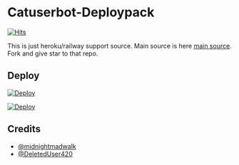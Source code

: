 # Catuserbot-Deploypack
[![Hits](https://hits.seeyoufarm.com/api/count/incr/badge.svg?url=https%3A%2F%2Fgithub.com%2FMr-confused%2Fnekopack&count_bg=%2379C83D&title_bg=%23555555&icon=&icon_color=%23E7E7E7&title=hits&edge_flat=false)](https://hits.seeyoufarm.com)

This is just heroku/railway support source. 
Main source is here [main source](https://github.com/sandy1709/catuserbot). Fork and give star to that repo.

## Deploy
[![Deploy](https://www.herokucdn.com/deploy/button.svg)](https://dashboard.heroku.com/new?button-url=https%3A%2F%2Fgithub.com%2Fuserbot12384%2Fcatdeploy&template=https%3A%2F%2Fgithub.com%2Fuserbot12384%2Fcatdeploy)

[![Deploy](https://railway.app/button.svg)](https://railway.app/new/template?template=https%3A%2F%2Fgithub.com%2Fashty-drone%2Fnekopack&plugins=postgresql&envs=ALIVE_NAME%2CAPP_ID%2CAPI_HASH%2CCOMMAND_HAND_LER%2CENV%2CSTRING_SESSION%2CTG_BOT_USERNAME%2CTG_BOT_TOKEN%2CTZ%2CUPSTREAM_REPO&optionalEnvs=TZ&ALIVE_NAMEDesc=The+name+you+want+the+bot+to+show+as+its+owner.&APP_IDDesc=Get+this+value+from+my.telegram.org&API_HASHDesc=Get+this+value+from+my.telegram.org&COMMAND_HAND_LERDesc=This+symbol+will+trigger+the+bot+commands.&ENVDesc=Set+this+to+ANYTHING+to+make+catuserbot+work.&STRING_SESSIONDesc=Generate+this+value+from+https%3A%2F%2Fgeneratestringsession.sandeep1709.repl.run&TG_BOT_USERNAMEDesc=Needed+for+your+inline+bot.+Get+the+value+from+t.me%2Fbotfather&TG_BOT_TOKENDesc=Needed+for+your+inline+bot.+Get+the+value+from+t.me%2Fbotfather&TZDesc=Needed+for+autopic%2Fautobio.+Know+your+timezone+from+http%3A%2F%2Fwww.timezoneconverter.com%2Fcgi-bin%2Ffindzone.tzc)



## Credits
   - [@midnightmadwalk](https://t.me/midnightmadwalk)
   - [@DeletedUser420](https://t.me/DeletedUser420)
